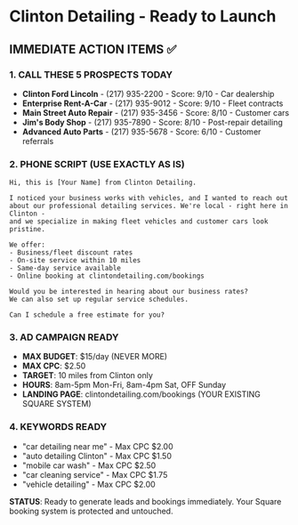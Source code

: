 # Clinton Detailing - Ready to Launch

## IMMEDIATE ACTION ITEMS ✅

### 1. CALL THESE 5 PROSPECTS TODAY
- **Clinton Ford Lincoln** - (217) 935-2200 - Score: 9/10 - Car dealership
- **Enterprise Rent-A-Car** - (217) 935-9012 - Score: 9/10 - Fleet contracts  
- **Main Street Auto Repair** - (217) 935-3456 - Score: 8/10 - Customer cars
- **Jim's Body Shop** - (217) 935-7890 - Score: 8/10 - Post-repair detailing
- **Advanced Auto Parts** - (217) 935-5678 - Score: 6/10 - Customer referrals

### 2. PHONE SCRIPT (USE EXACTLY AS IS)
```
Hi, this is [Your Name] from Clinton Detailing.

I noticed your business works with vehicles, and I wanted to reach out 
about our professional detailing services. We're local - right here in Clinton - 
and we specialize in making fleet vehicles and customer cars look pristine.

We offer:
- Business/fleet discount rates
- On-site service within 10 miles  
- Same-day service available
- Online booking at clintondetailing.com/bookings

Would you be interested in hearing about our business rates? 
We can also set up regular service schedules.

Can I schedule a free estimate for you?
```

### 3. AD CAMPAIGN READY
- **MAX BUDGET**: $15/day (NEVER MORE)
- **MAX CPC**: $2.50 
- **TARGET**: 10 miles from Clinton only
- **HOURS**: 8am-5pm Mon-Fri, 8am-4pm Sat, OFF Sunday
- **LANDING PAGE**: clintondetailing.com/bookings (YOUR EXISTING SQUARE SYSTEM)

### 4. KEYWORDS READY
- "car detailing near me" - Max CPC $2.00
- "auto detailing Clinton" - Max CPC $1.50
- "mobile car wash" - Max CPC $2.50
- "car cleaning service" - Max CPC $1.75
- "vehicle detailing" - Max CPC $2.00

**STATUS**: Ready to generate leads and bookings immediately. Your Square booking system is protected and untouched.